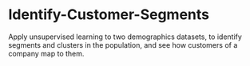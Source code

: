 # Identify-Customer-Segments

Apply unsupervised learning to two demographics datasets, to identify segments and clusters in the population, and see how customers of a company map to them.
